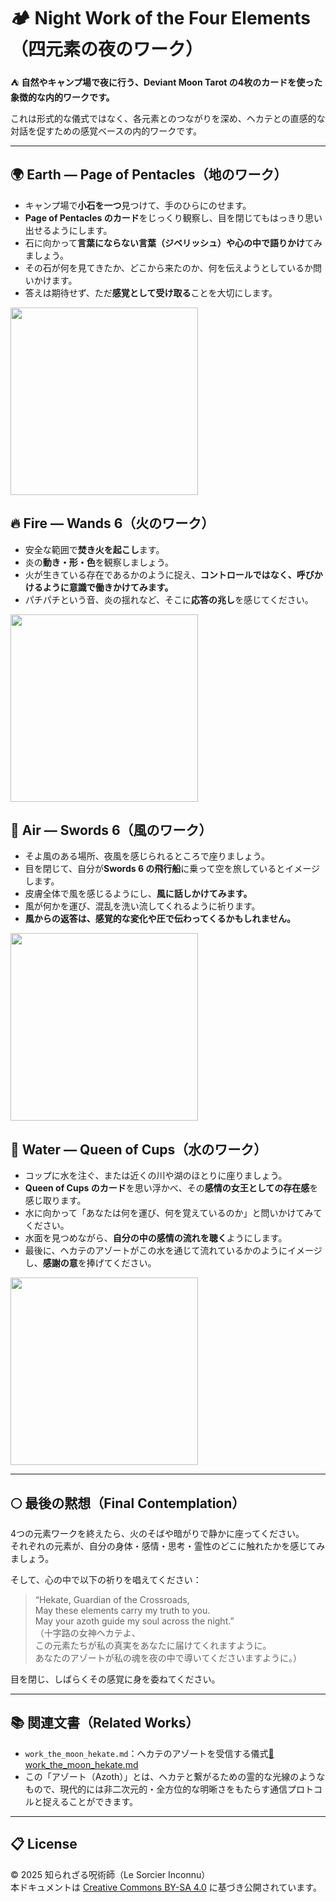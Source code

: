 # 🏕️ Night Work of the Four Elements（四元素の夜のワーク）

⛺ **自然やキャンプ場で夜に行う、Deviant Moon Tarot の4枚のカードを使った象徴的な内的ワークです。**

これは形式的な儀式ではなく、各元素とのつながりを深め、ヘカテとの直感的な対話を促すための感覚ベースの内的ワークです。

---

## 🌍 Earth — Page of Pentacles（地のワーク）
- キャンプ場で**小石を一つ**見つけて、手のひらにのせます。
- **Page of Pentacles のカード**をじっくり観察し、目を閉じてもはっきり思い出せるようにします。
- 石に向かって**言葉にならない言葉（ジベリッシュ）や心の中で語りかけ**てみましょう。
- その石が何を見てきたか、どこから来たのか、何を伝えようとしているか問いかけます。
- 答えは期待せず、ただ**感覚として受け取る**ことを大切にします。

<img src="page_of_pentacles.jpg" width="300">

## 🔥 Fire — Wands 6（火のワーク）
- 安全な範囲で**焚き火を起こし**ます。
- 炎の**動き・形・色**を観察しましょう。
- 火が生きている存在であるかのように捉え、**コントロールではなく、呼びかけるように意識で働きかけてみます。**
- パチパチという音、炎の揺れなど、そこに**応答の兆し**を感じてください。

<img src="wands_6.jpg" width="300">

## 💨 Air — Swords 6（風のワーク）
- そよ風のある場所、夜風を感じられるところで座りましょう。
- 目を閉じて、自分が**Swords 6 の飛行船**に乗って空を旅しているとイメージします。
- 皮膚全体で風を感じるようにし、**風に話しかけてみます。**
- 風が何かを運び、混乱を洗い流してくれるように祈ります。
- **風からの返答は、感覚的な変化や圧で伝わってくるかもしれません。**

<img src="swords_6.jpg" width="300">

## 🌊 Water — Queen of Cups（水のワーク）
- コップに水を注ぐ、または近くの川や湖のほとりに座りましょう。
- **Queen of Cups のカード**を思い浮かべ、その**感情の女王としての存在感**を感じ取ります。
- 水に向かって「あなたは何を運び、何を覚えているのか」と問いかけてみてください。
- 水面を見つめながら、**自分の中の感情の流れを聴く**ようにします。
- 最後に、ヘカテのアゾートがこの水を通じて流れているかのようにイメージし、**感謝の意**を捧げてください。

<img src="queen_of_cups.jpg" width="300">

---

## 🌕 最後の黙想（Final Contemplation）

4つの元素ワークを終えたら、火のそばや暗がりで静かに座ってください。  
それぞれの元素が、自分の身体・感情・思考・霊性のどこに触れたかを感じてみましょう。

そして、心の中で以下の祈りを唱えてください：

> “Hekate, Guardian of the Crossroads,  
> May these elements carry my truth to you.  
> May your azoth guide my soul across the night.”  
> （十字路の女神ヘカテよ、  
> この元素たちが私の真実をあなたに届けてくれますように。  
> あなたのアゾートが私の魂を夜の中で導いてくださいますように。）

目を閉じ、しばらくその感覚に身を委ねてください。

---

## 📚 関連文書（Related Works）

- `work_the_moon_hekate.md`：ヘカテのアゾートを受信する儀式[🔗 work_the_moon_hekate.md](https://github.com/ravensgate-tux/work_the_moon_hekate/blob/main/README.md)
- この「アゾート（Azoth）」とは、ヘカテと繋がるための霊的な光線のようなもので、現代的には非二次元的・全方位的な明晰さをもたらす通信プロトコルと捉えることができます。
  
---

## 📋 License

© 2025 知られざる呪術師（Le Sorcier Inconnu）  
本ドキュメントは [Creative Commons BY-SA 4.0](https://creativecommons.org/licenses/by-sa/4.0/deed.ja) に基づき公開されています。
